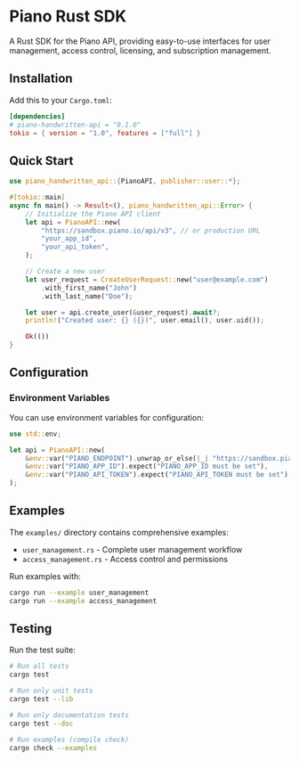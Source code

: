 # Piano Rust SDK

A Rust SDK for the Piano API, providing easy-to-use interfaces for user management, access control, licensing, and subscription management.

## Installation

Add this to your `Cargo.toml`:

```toml
[dependencies]
# piano-handwritten-api = "0.1.0"
tokio = { version = "1.0", features = ["full"] }
```

## Quick Start

```rust
use piano_handwritten_api::{PianoAPI, publisher::user::*};

#[tokio::main]
async fn main() -> Result<(), piano_handwritten_api::Error> {
    // Initialize the Piano API client
    let api = PianoAPI::new(
        "https://sandbox.piano.io/api/v3", // or production URL
        "your_app_id",
        "your_api_token",
    );

    // Create a new user
    let user_request = CreateUserRequest::new("user@example.com")
        .with_first_name("John")
        .with_last_name("Doe");

    let user = api.create_user(&user_request).await?;
    println!("Created user: {} ({})", user.email(), user.uid());

    Ok(())
}
```

## Configuration

### Environment Variables

You can use environment variables for configuration:

```rust
use std::env;

let api = PianoAPI::new(
    &env::var("PIANO_ENDPOINT").unwrap_or_else(|_| "https://sandbox.piano.io/api/v3".to_string()),
    &env::var("PIANO_APP_ID").expect("PIANO_APP_ID must be set"),
    &env::var("PIANO_API_TOKEN").expect("PIANO_API_TOKEN must be set"),
);
```



## Examples

The `examples/` directory contains comprehensive examples:

- `user_management.rs` - Complete user management workflow
- `access_management.rs` - Access control and permissions

Run examples with:

```bash
cargo run --example user_management
cargo run --example access_management
```

## Testing

Run the test suite:

```bash
# Run all tests
cargo test

# Run only unit tests
cargo test --lib

# Run only documentation tests
cargo test --doc

# Run examples (compile check)
cargo check --examples
```



